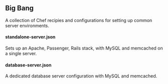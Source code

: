 Big Bang
--------

A collection of Chef recipies and configurations for setting up common
server environments.

#### standalone-server.json

Sets up an Apache, Passenger, Rails stack, with MySQL and memcached on
a single server.

#### database-server.json

A dedicated database server configuration with MySQL and memcached.
